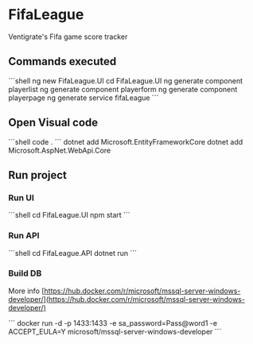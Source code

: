 # FifaLeague

Ventigrate's Fifa game score tracker

## Commands executed

´´´shell
ng new FifaLeague.UI
cd FifaLeague.UI
ng generate component playerlist
ng generate component playerform
ng generate component playerpage
ng generate service fifaLeague
´´´

## Open Visual code

´´´shell
code .
´´´
dotnet add Microsoft.EntityFrameworkCore
dotnet add Microsoft.AspNet.WebApi.Core

## Run project

### Run UI

´´´shell
cd FifaLeague.UI
npm start
´´´

### Run API

´´´shell
cd FifaLeague.API
dotnet run
´´´

### Build DB

More info
[https://hub.docker.com/r/microsoft/mssql-server-windows-developer/](https://hub.docker.com/r/microsoft/mssql-server-windows-developer/)

´´´
docker run -d -p 1433:1433 -e sa_password=Pass@word1 -e ACCEPT_EULA=Y microsoft/mssql-server-windows-developer
´´´

